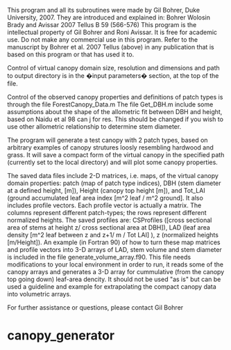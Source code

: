 This program and all its subroutines were made by Gil Bohrer, Duke University, 2007.
They are introduced and explained in: Bohrer Wolosin Brady and Avissar 2007 Tellus B 59 (566-576)
This program is the intellectual property of Gil Bohrer and Roni Avissar. It is free for academic use. Do not make any commercial use in this program. Refer to the manuscript by Bohrer et al. 2007 Tellus (above) in any publication that is based on this program or that has used it to. 


Control of virtual canopy domain size, resolution and dimensions and path to output directory is in the �input parameters� section, at the top of the file.

Control of the observed canopy properties and definitions of patch types is through the file ForestCanopy_Data.m
The file Get_DBH.m include some assumptions about the shape of the allometric fit between DBH and height, based on Naidu et al 98 can j for res. This should be changed if you wish to use other allometric relationship to determine stem diameter.   

The program will generate a test canopy with 2 patch types, based on arbitrary examples of canopy strutures loosly resembling hardwood and grass.
It will save a compact form of the virtual canopy in the specified path (currently set to the local directory) and will plot some canopy properties.

The saved data files include 2-D matrices, i.e. maps, of the virtual canopy domain properties: patch (map of patch type indices), DBH (stem diameter at a defined height, [m]), Height (canopy top height [m]), and Tot_LAI (ground accumulated leaf area index [m^2 leaf / m^2 ground].
It also includes profile vectors. Each profile vector is actually a matrix. The columns represent different patch-types; the rows represent different normalized heights. The saved profiles are:  CSProfiles ([cross sectional area of stems at height z/ cross sectional area at DBH]), LAD (leaf area density [m^2 leaf between z and z+1/ m / Tot LAI] ), z (normalized heights [m/Height]). 
An example (in Fortran 90) of how to turn these map matrices and profile vectors into 3-D arrays of LAD, stem volume and stem diameter is included in the file generate_volume_array.f90. This file needs modifications to your local environment in order to run, it reads some of the canopy arrays and generates a 3-D array for cummulative (from the canopy top going down) leaf-area dencity. It should not be used "as is" but can be used a guideline and example for extrapolating the compact canopy data into volumetric arrays. 

For further assistance or questions, please contact Gil Bohrer

# canopy_generator
